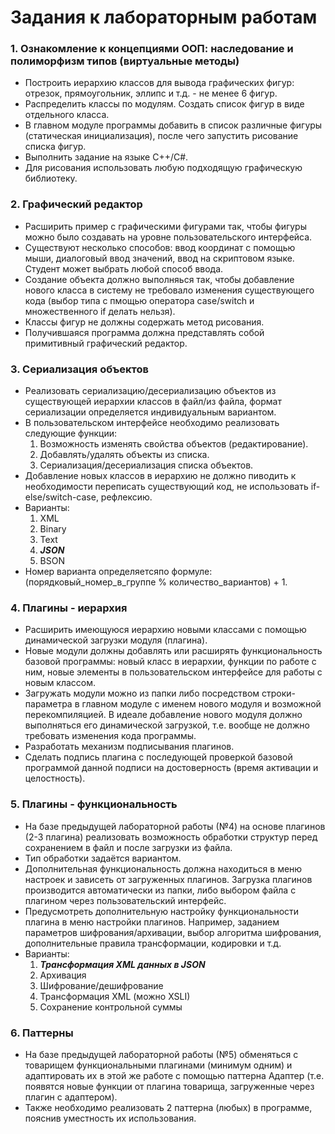 ﻿# Задания к лабораторным работам

### 1. Ознакомление к концепциями ООП: наследование и полиморфизм типов (виртуальные методы)

* Построить иерархию классов для вывода графических фигур: отрезок, прямоугольник, эллипс и т.д. - не менее 6 фигур.
* Распределить классы по модулям. Создать список фигур  в виде отдельного класса.
* В главном модуле программы добавить в список различные фигуры (статическая инициализация), после чего запустить рисование списка фигур.
* Выполнить задание на языке C++/C#.
* Для рисования использовать любую подходящую графическую библиотеку.

### 2. Графический редактор

* Расширить пример с графическими фигурами так, чтобы фигуры можно было создавать на уровне пользовательского интерфейса.
* Существуют несколько способов: ввод координат с помощью мыши, диалоговый ввод значений, ввод на скриптовом языке. Студент может выбрать любой способ ввода.
* Создание объекта должно выполняься так, чтобы добавление нового класса в систему не требовало изменения существующего кода (выбор типа с пмощью оператора case/switch и множественного if делать нельзя).
* Классы фигур не должны содержать метод рисования.
* Получившаяся программа должна представлять собой примитивный графический редактор.

### 3. Сериализация объектов

* Реализовать сериализацию/десериализацию объектов из существующей иерархии классов в файл/из файла, формат сериализации определяется индивидуальным вариантом.
* В пользовательском интерфейсе необходимо реализовать следующие функции:
  1. Возможность изменять свойства объектов (редактирование).
  1. Добавлять/удалять объекты из списка.
  1. Сериализация/десериализация списка объектов.
* Добавление новых классов в иерархию не должно пиводить к необходимости переписать существующий код, не использовать if-else/switch-case, рефлексию.
* Варианты:
  1. XML
  1. Binary
  1. Text
  1. __*JSON*__
  1. BSON
* Номер варианта определяетсяпо формуле: (порядковый_номер_в_группе % количество_вариантов) + 1.

### 4. Плагины - иерархия

* Расширить имеющуюся иерархию новыми классами с помощью динамической загрузки модуля (плагина).
* Новые модули должны добавлять или расширять функциональность базовой программы: новый класс в иерархии, функции по работе с ним, новые элементы в пользовательском интерфейсе для работы с новым классом.
* Загружать модули можно из папки либо посредством строки-параметра в главном модуле с именем нового модуля и возможной перекомпиляцией. В идеале добавление нового модуля должно выполняться его динамической загрузкой, т.е. вообще не должно требовать изменения кода программы.
* Разработать механизм подписывания плагинов.
* Сделать подпись плагина с последующей проверкой базовой программой данной подписи на достоверность (время активации и целостность).

### 5. Плагины - функциональность

* На базе предыдущей лабораторной работы (№4) на основе плагинов (2-3 плагина) реализовать возможность обработки структур перед сохранением в файл и после загрузки из файла.
* Тип обработки задаётся вариантом.
* Дополнительная функциональность должна находиться в меню настроек и зависеть от загруженных плагинов. Загрузка плагинов производится автоматически из папки, либо выбором файла с плагином через пользовательский интерфейс.
* Предусмотреть дополнительную настройку функциональности плагина в меню настройки плагинов. Например, заданием параметров шифрования/архивации, выбор алгоритма шифрования, дополнительные правила трансформации, кодировки и т.д.
* Варианты:
  1. __*Трансформация XML данных в JSON*__
  1. Архивация
  1. Шифрование/дешифрование
  1. Трансформация XML (можно XSLI)
  1. Сохранение контрольной суммы

### 6. Паттерны

* На базе предыдущей лабораторной работы (№5) обменяться с товарищем функциональными плагинами (минимум одним) и адаптировать их в этой же работе с помощью паттерна Адаптер (т.е. появятся новые функции от плагина товарища, загруженные через плагин с адаптером).
* Также необходимо реализовать 2 паттерна (любых) в программе, пояснив уместность их использования.